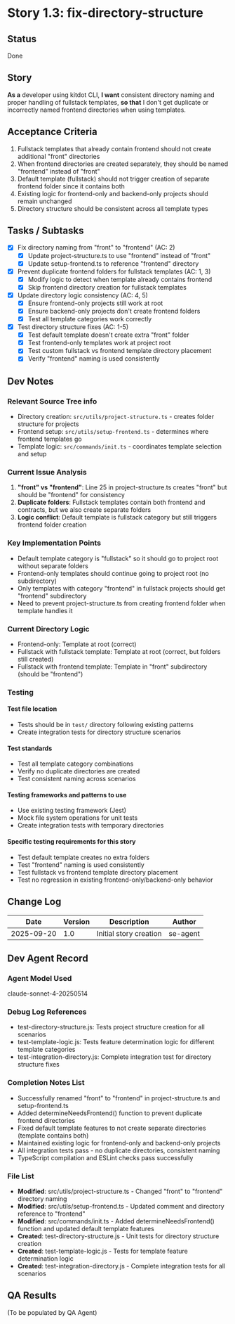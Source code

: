 # Story 1.3: fix-directory-structure

## Status

Done

## Story

**As a** developer using kitdot CLI,
**I want** consistent directory naming and proper handling of fullstack templates,
**so that** I don't get duplicate or incorrectly named frontend directories when using templates.

## Acceptance Criteria

1. Fullstack templates that already contain frontend should not create additional "front" directories
2. When frontend directories are created separately, they should be named "frontend" instead of "front"
3. Default template (fullstack) should not trigger creation of separate frontend folder since it contains both
4. Existing logic for frontend-only and backend-only projects should remain unchanged
5. Directory structure should be consistent across all template types

## Tasks / Subtasks

- [x] Fix directory naming from "front" to "frontend" (AC: 2)
  - [x] Update project-structure.ts to use "frontend" instead of "front"
  - [x] Update setup-frontend.ts to reference "frontend" directory
- [x] Prevent duplicate frontend folders for fullstack templates (AC: 1, 3)
  - [x] Modify logic to detect when template already contains frontend
  - [x] Skip frontend directory creation for fullstack templates
- [x] Update directory logic consistency (AC: 4, 5)
  - [x] Ensure frontend-only projects still work at root
  - [x] Ensure backend-only projects don't create frontend folders
  - [x] Test all template categories work correctly
- [x] Test directory structure fixes (AC: 1-5)
  - [x] Test default template doesn't create extra "front" folder
  - [x] Test frontend-only templates work at project root
  - [x] Test custom fullstack vs frontend template directory placement
  - [x] Verify "frontend" naming is used consistently

## Dev Notes

### Relevant Source Tree info

- Directory creation: `src/utils/project-structure.ts` - creates folder structure for projects
- Frontend setup: `src/utils/setup-frontend.ts` - determines where frontend templates go
- Template logic: `src/commands/init.ts` - coordinates template selection and setup

### Current Issue Analysis

1. **"front" vs "frontend"**: Line 25 in project-structure.ts creates "front" but should be "frontend" for consistency
2. **Duplicate folders**: Fullstack templates contain both frontend and contracts, but we also create separate folders
3. **Logic conflict**: Default template is fullstack category but still triggers frontend folder creation

### Key Implementation Points

- Default template category is "fullstack" so it should go to project root without separate folders
- Frontend-only templates should continue going to project root (no subdirectory)
- Only templates with category "frontend" in fullstack projects should get "frontend" subdirectory
- Need to prevent project-structure.ts from creating frontend folder when template handles it

### Current Directory Logic

- Frontend-only: Template at root (correct)
- Fullstack with fullstack template: Template at root (correct, but folders still created)
- Fullstack with frontend template: Template in "front" subdirectory (should be "frontend")

### Testing

#### Test file location

- Tests should be in `test/` directory following existing patterns
- Create integration tests for directory structure scenarios

#### Test standards

- Test all template category combinations
- Verify no duplicate directories are created
- Test consistent naming across scenarios

#### Testing frameworks and patterns to use

- Use existing testing framework (Jest)
- Mock file system operations for unit tests
- Create integration tests with temporary directories

#### Specific testing requirements for this story

- Test default template creates no extra folders
- Test "frontend" naming is used consistently
- Test fullstack vs frontend template directory placement
- Test no regression in existing frontend-only/backend-only behavior

## Change Log

| Date       | Version | Description            | Author   |
| ---------- | ------- | ---------------------- | -------- |
| 2025-09-20 | 1.0     | Initial story creation | se-agent |

## Dev Agent Record

### Agent Model Used

claude-sonnet-4-20250514

### Debug Log References

- test-directory-structure.js: Tests project structure creation for all scenarios
- test-template-logic.js: Tests feature determination logic for different template categories
- test-integration-directory.js: Complete integration test for directory structure fixes

### Completion Notes List

- Successfully renamed "front" to "frontend" in project-structure.ts and setup-frontend.ts
- Added determineNeedsFrontend() function to prevent duplicate frontend directories
- Fixed default template features to not create separate directories (template contains both)
- Maintained existing logic for frontend-only and backend-only projects
- All integration tests pass - no duplicate directories, consistent naming
- TypeScript compilation and ESLint checks pass successfully

### File List

- **Modified**: src/utils/project-structure.ts - Changed "front" to "frontend" directory naming
- **Modified**: src/utils/setup-frontend.ts - Updated comment and directory reference to "frontend"
- **Modified**: src/commands/init.ts - Added determineNeedsFrontend() function and updated default template features
- **Created**: test-directory-structure.js - Unit tests for directory structure creation
- **Created**: test-template-logic.js - Tests for template feature determination logic
- **Created**: test-integration-directory.js - Complete integration tests for all scenarios

## QA Results

(To be populated by QA Agent)

